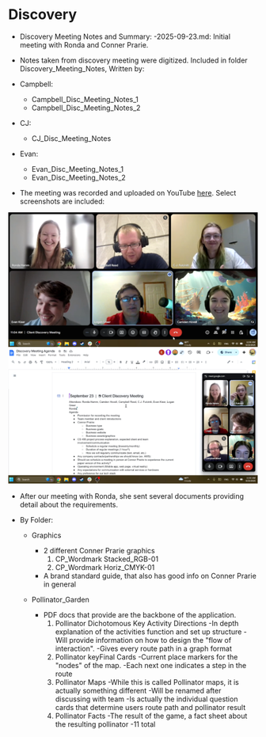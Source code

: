 # Discovery

- Discovery Meeting Notes and Summary: 
   -2025-09-23.md: Initial meeting with Ronda and Conner Prarie. 

- Notes taken from discovery meeting were digitized. Included in folder Discovery_Meeting_Notes, Written by:

 - Campbell:
     - Campbell_Disc_Meeting_Notes_1
     - Campbell_Disc_Meeting_Notes_2
 - CJ:
     - CJ_Disc_Meeting_Notes
 - Evan:
     - Evan_Disc_Meeting_Notes_1
     - Evan_Disc_Meeting_Notes_2

- The meeting was recorded and uploaded on YouTube [here](https://youtu.be/JM1kIsERxTE). Select screenshots are included: 

![Meeting Screenshot 1](https://github.com/CamComDuck/pollinator-habitat/blob/master/Discovery/Meeting_Pictures/meeting_screenshot1.png)
![Meeting Screenshot 2](https://github.com/CamComDuck/pollinator-habitat/blob/master/Discovery/Meeting_Pictures/meeting_screenshot2.png)

- After our meeting with Ronda, she sent several documents providing detail about the requirements.

- By Folder: 
    - Graphics
        - 2 different Conner Prarie graphics
            1. CP_Wordmark Stacked_RGB-01
            2. CP_Wordmark Horiz_CMYK-01
        - A brand standard guide, that also has good info on Conner Prarie in general

    - Pollinator_Garden
        - PDF docs that provide are the backbone of the application. 
            1. Pollinator Dichotomous Key Activity Directions
                -In depth explanation of the activities function and set up structure
                -Will provide information on how to design the "flow of interaction".
                -Gives every route path in a graph format 
            2. Pollinator keyFinal Cards
                -Current place markers for the "nodes" of the map. 
                -Each next one indicates a step in the route
            3. Pollinator Maps
                -While this is called Pollinator maps, it is actually something different
                -Will be renamed after discussing with team
                -Is actually the individual question cards that determine users route path and pollinator result
            4. Pollinator Facts
                -The result of the game, a fact sheet about the resulting pollinator
                -11 total
                
            
        
